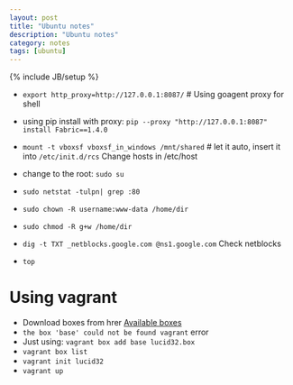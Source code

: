 ```yaml
---
layout: post
title: "Ubuntu notes"
description: "Ubuntu notes"
category: notes
tags: [ubuntu]
---
```

{% include JB/setup %}

- `export http_proxy=http://127.0.0.1:8087/` # Using goagent proxy for shell
- using pip install with proxy:  `pip --proxy "http://127.0.0.1:8087" install Fabric==1.4.0`

- `mount -t vboxsf vboxsf_in_windows /mnt/shared` # let it auto, insert it into `/etc/init.d/rcs`
Change hosts in /etc/host
- change to the root: `sudo su`
- `sudo netstat -tulpn| grep :80`
- `sudo chown -R username:www-data /home/dir`
- `sudo chmod -R g+w /home/dir`
- `dig -t TXT _netblocks.google.com @ns1.google.com` Check netblocks
- `top`


Using vagrant
=============
- Download boxes from hrer [Available boxes](https://github.com/mitchellh/vagrant/wiki/Available-Vagrant-Boxes)
- `the box 'base' could not be found vagrant` error
- Just using: `vagrant box add base lucid32.box`  
- `vagrant box list`
- `vagrant init lucid32`
- `vagrant up`

